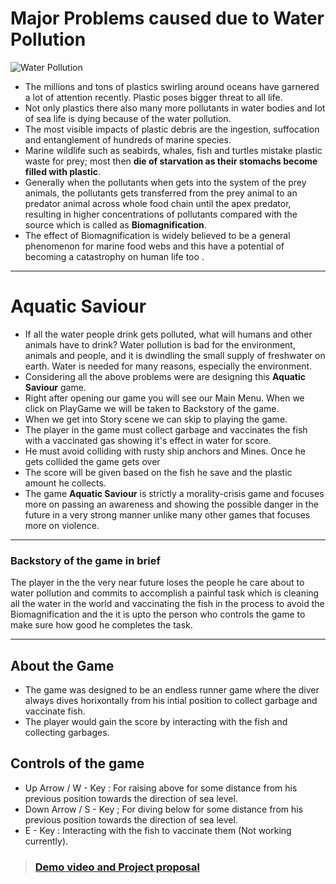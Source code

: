 # Major Problems caused due to Water Pollution

![Water Pollution](https://repurpose.global/wp-content/uploads/2020/04/Untitled-design-40.png)

- The millions and tons of plastics swirling around oceans have garnered a lot of attention recently. Plastic poses bigger threat to all life.
- Not only plastics there also many more pollutants in water bodies and lot of sea life is dying because of the water pollution.
- The most visible impacts of plastic debris are the ingestion, suffocation and entanglement of hundreds of marine species.
- Marine wildlife such as seabirds, whales, fish and turtles mistake plastic waste for prey; most then **die of starvation as their stomachs become filled with plastic**.
- Generally when the pollutants when  gets into the system of the prey animals, the pollutants gets transferred from the prey animal to an predator animal across whole food chain until the apex predator, resulting in higher concentrations of pollutants compared with the source which is called as **Biomagnification**.
- The effect of Biomagnification is  widely believed to be a general phenomenon for marine food webs and this have a potential of becoming a catastrophy on human life too .


------------

# Aquatic Saviour
- If all the water people drink gets polluted, what will humans and other animals have to drink? Water pollution is bad for the environment, animals and people, and it is dwindling the small supply of freshwater on earth. Water is needed for many reasons, especially the environment.
- Considering all the above problems were are designing this <strong>Aquatic Saviour</strong> game.
- Right after opening our game you will see our Main Menu. When we click on PlayGame we will be taken to Backstory of the game.
- When we get into Story scene we can skip to playing the game.
- The player in the game must collect garbage and vaccinates the fish with a vaccinated gas showing it's effect in water for score.
- He must avoid colliding with rusty ship anchors and Mines. Once he gets collided the game gets over
- The score will be given based on the fish he save and the plastic amount he collects.
- The game **Aquatic Saviour** is strictly a morality-crisis game and focuses more on passing an awareness and showing the possible danger in the future in a very strong manner unlike many other games that focuses more on violence.

------------


### Backstory of the game in brief

The player in the the very near future loses the people he care about to water pollution and commits to accomplish a painful task which is cleaning all the water in the world and vaccinating the fish in the process to avoid the Biomagnification and the it is upto the person who controls the game to make sure how good he completes the task.

------------
## About the Game 

- The game was designed to be an endless runner game where the diver always dives horixontally  from his intial position to collect garbage and vaccinate fish.
- The player would gain the score by interacting with the fish and collecting garbages.

## Controls of the game
- Up Arrow / W - Key : For raising above for some distance from his previous position towards the direction of sea level.
- Down Arrow / S - Key ; For diving below for some distance from his previous position towards the direction of sea level.
- E - Key : Interacting with the fish to vaccinate them (Not working currently).
 
> ### [Demo video and Project proposal](https://drive.google.com/file/d/1XNWIfz-91dw-nL5jRK2oeScSpR-R3-vB/view?usp=sharing)
